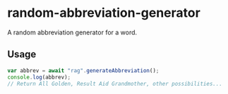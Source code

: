 # random-abbreviation-generator
A random abbreviation generator for a word.

## Usage 
```javascript
var abbrev = await "rag".generateAbbreviation();
console.log(abbrev);
// Return All Golden, Result Aid Grandmother, other possibilities...
```
